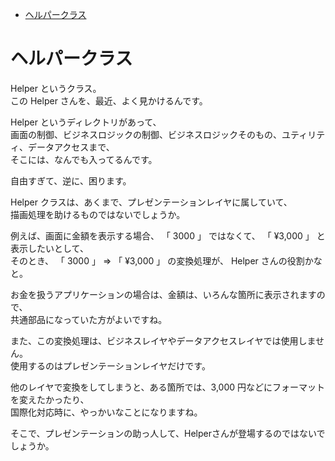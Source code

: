- [ヘルパークラス](#ヘルパークラス)


# ヘルパークラス

Helper というクラス。  
この Helper さんを、最近、よく見かけるんです。

Helper というディレクトリがあって、  
画面の制御、ビジネスロジックの制御、ビジネスロジックそのもの、ユティリティ、データアクセスまで、  
そこには、なんでも入ってるんです。

自由すぎて、逆に、困ります。

Helper クラスは、あくまで、プレゼンテーションレイヤに属していて、  
描画処理を助けるものではないでしょうか。

例えば、画面に金額を表示する場合、 「 3000 」 ではなくて、 「 ¥3,000 」 と表示したいとして、  
そのとき、 「 3000 」 => 「 ¥3,000 」 の変換処理が、 Helper さんの役割かなと。

お金を扱うアプリケーションの場合は、金額は、いろんな箇所に表示されますので、  
共通部品になっていた方がよいですね。

また、この変換処理は、ビジネスレイヤやデータアクセスレイヤでは使用しません。  
使用するのはプレゼンテーションレイヤだけです。

他のレイヤで変換をしてしまうと、ある箇所では、3,000 円などにフォーマットを変えたかったり、  
国際化対応時に、やっかいなことになりますね。

そこで、プレゼンテーションの助っ人して、Helperさんが登場するのではないでしょうか。  

